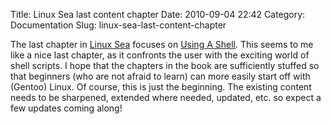 Title: Linux Sea last content chapter
Date: 2010-09-04 22:42
Category: Documentation
Slug: linux-sea-last-content-chapter

The last chapter in [Linux Sea](http://swift.siphos.be/linux_sea)
focuses on [Using A Shell](http://swift.siphos.be/linux_sea/ch19.html).
This seems to me like a nice last chapter, as it confronts the user with
the exciting world of shell scripts. I hope that the chapters in the
book are sufficiently stuffed so that beginners (who are not afraid to
learn) can more easily start off with (Gentoo) Linux. Of course, this is
just the beginning. The existing content needs to be sharpened, extended
where needed, updated, etc. so expect a few updates coming along!
